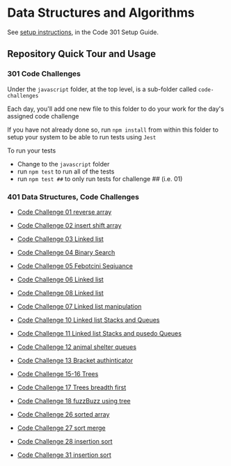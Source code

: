 # Data Structures and Algorithms

See [setup instructions](https://codefellows.github.io/setup-guide/code-301/2-code-challenges), in the Code 301 Setup Guide.

## Repository Quick Tour and Usage

### 301 Code Challenges

Under the `javascript` folder, at the top level, is a sub-folder called `code-challenges`

Each day, you'll add one new file to this folder to do your work for the day's assigned code challenge

If you have not already done so, run `npm install` from within this folder to setup your system to be able to run tests using `Jest`

To run your tests

- Change to the `javascript` folder
- run `npm test` to run all of the tests
- run `npm test ##` to only run tests for challenge ## (i.e. 01)

### 401 Data Structures, Code Challenges

- [Code Challenge 01 reverse array](./javascript/code-challenges/codeChallange1/readme.md)
- [Code Challenge 02 insert shift array](./javascript/code-challenges/codeChallange2/readme.md)
- [Code Challenge 03 Linked list](./javascript/code-challenges/codeChallenge3/readme.md)
- [Code Challenge 04 Binary Search](./javascript/code-challenges/codeChallenge4/readme.md)
- [Code Challenge 05 Febotcini Seqiuance](./javascript/code-challenges/codeChallange5/readme.md)

- [Code Challenge 06 Linked list](./javascript/code-challenges/codeChallenge6//read.md)
- [Code Challenge 08 Linked list](./javascript/code-challenges/codeChallange8/readme.md)

- [Code Challenge 07 Linked list manipulation](./javascript/code-challenges/codeChallenge6/read.md)
- [Code Challenge 10 Linked list Stacks and Queues](./javascript/code-challenges/codeChallange10/readme.md)
- [Code Challenge 11 Linked list Stacks and  pusedo Queues](./javascript/code-challenges/codechallange11/readme.md)
- [Code Challenge 12 animal shelter queues](./javascript/code-challenges/codeChallange12/readme.md)
- [Code Challenge 13 Bracket authinticator](./javascript/code-challenges/codeChallange13/readme.md)
- [Code Challenge 15-16 Trees](./javascript/code-challenges/codeChallange14/readme.md)
- [Code Challenge 17 Trees breadth first](./javascript/code-challenges/codeChallange17/readme.md)
- [Code Challenge 18 fuzzBuzz using tree](./javascript/code-challenges/codeChallange18/readme.md)
- [Code Challenge 26 sorted array ](./javascript/code-challenges/challange26/readme.md)
- [Code Challenge 27 sort merge  ](./javascript/code-challenges/challange27/readme.md)
- [Code Challenge 28 insertion sort  ](./javascript/code-challenges/challange29/readme.md)

- [Code Challenge 31 insertion sort  ](./javascript/code-challenges/challange31/readme.md)